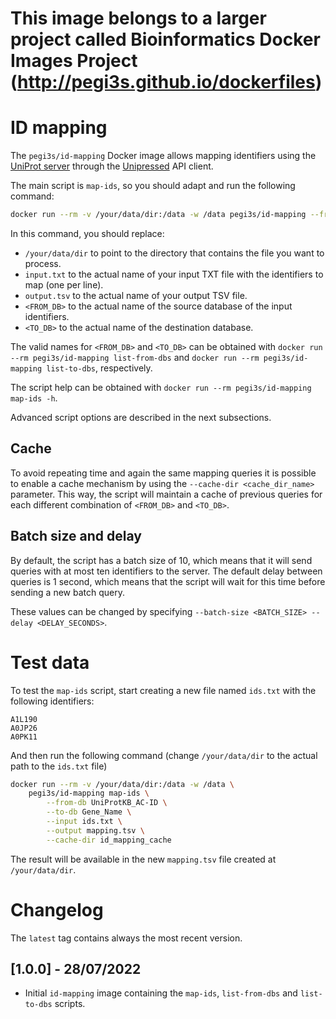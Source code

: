 # This image belongs to a larger project called Bioinformatics Docker Images Project (http://pegi3s.github.io/dockerfiles)

# ID mapping

The `pegi3s/id-mapping` Docker image allows mapping identifiers using the [UniProt server](https://www.uniprot.org/id-mapping/) through the [Unipressed](https://github.com/multimeric/Unipressed) API client.

The main script is `map-ids`, so you should adapt and run the following command: 
```sh
docker run --rm -v /your/data/dir:/data -w /data pegi3s/id-mapping --from-db <FROM_DB> --to-db <TO_DB> --input input.txt --output output.tsv
```

In this command, you should replace:
- `/your/data/dir` to point to the directory that contains the file you want to process.
- `input.txt` to the actual name of your input TXT file with the identifiers to map (one per line).
- `output.tsv` to the actual name of your output TSV file.
- `<FROM_DB>` to the actual name of the source database of the input identifiers.
- `<TO_DB>` to the actual name of the destination database.

The valid names for `<FROM_DB>` and `<TO_DB>` can be obtained with `docker run --rm pegi3s/id-mapping list-from-dbs` and `docker run --rm pegi3s/id-mapping list-to-dbs`, respectively.

The script help can be obtained with `docker run --rm pegi3s/id-mapping map-ids -h`.

Advanced script options are described in the next subsections.

## Cache

To avoid repeating time and again the same mapping queries it is possible to enable a cache mechanism by using the `--cache-dir <cache_dir_name>` parameter. This way, the script will maintain a cache of previous queries for each different combination of `<FROM_DB>` and `<TO_DB>`.

## Batch size and delay

By default, the script has a batch size of 10, which means that it will send queries with at most ten identifiers to the server. The default delay between queries is 1 second, which means that the script will wait for this time before sending a new batch query.

These values can be changed by specifying `--batch-size <BATCH_SIZE> --delay <DELAY_SECONDS>`.

# Test data

To test the `map-ids` script, start creating a new file named `ids.txt` with the following identifiers:

```
A1L190
A0JP26
A0PK11
```

And then run the following command (change `/your/data/dir` to the actual path to the `ids.txt` file)

```sh
docker run --rm -v /your/data/dir:/data -w /data \
    pegi3s/id-mapping map-ids \
        --from-db UniProtKB_AC-ID \
        --to-db Gene_Name \
        --input ids.txt \
        --output mapping.tsv \
        --cache-dir id_mapping_cache
```

The result will be available in the new `mapping.tsv` file created at `/your/data/dir`.

# Changelog

The `latest` tag contains always the most recent version.

## [1.0.0] - 28/07/2022

- Initial `id-mapping` image containing the `map-ids`, `list-from-dbs` and `list-to-dbs` scripts.